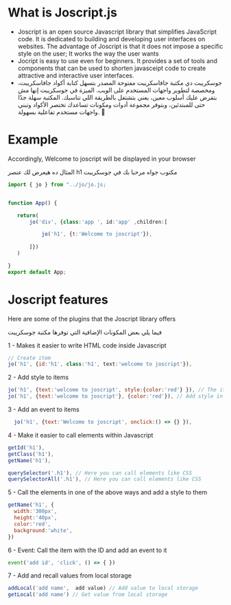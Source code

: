 
<h1>What is Joscript.js</h1>

<ul>
<li>
 Joscript is an open source Javascript library that simplifies JavaScript code. It is dedicated to building and developing user interfaces on websites. The advantage of Joscript is that it does not impose a   
    specific style on the user; It works the way the user wants
</li>
<li>Jocript is easy to use even for beginners. It provides a set of tools and components that can be used to shorten javasceipt code to create attractive and interactive user interfaces.</li>

 <li>جوسكريبت دي مكتبة جافاسكريبت مفتوحة المصدر بتسهل كتابة أكواد جافاسكريبت، ومخصصة لتطوير واجهات المستخدم على الويب. الميزة في جوسكريبت إنها مش بتفرض عليك أسلوب معين، يعني بتشتغل بالطريقة اللي تناسبك.
المكتبة سهلة جدًا حتى للمبتدئين، وبتوفر مجموعة أدوات ومكونات تساعدك تختصر الأكواد وتبني واجهات مستخدم تفاعلية بسهولة. 🚀








</li>


</ul>

 

 <h1>Example</h1>
 <p>Accordingly, Welcome to joscript will be displayed in your browser</p>
 <p>المثال ده هيعرض لك عنصر h1  مكتوب جواه مرحبا بك في جوسكريبت</p>
 
 ```jsx
import { jo } from "../jo/jo.js;


function App() {

    return(
        jo('div', {class:'app ', id:'app' ,children:[

            jo('h1', {t:'Welcome to joscript'}),
           
        ]})
    )

}
export default App;
 ```

 <h1>Joscript features</h1>
 <p>Here are some of the plugins that the Joscript library offers </p>
 <p>فيما يلي بعض المكونات الإضافية التي توفرها مكتبة جوسكريبت </p>
 <div>
  <p>1 - Makes it easier to write HTML code inside Javascript</p>
  
  ```jsx
  // Create item
  jo('h1', {id:'h1', class:'h1', text:'welcome to joscript'}),
  ```
 </div>

 <div>
 <p> 2 - Add style to items</p>
  
  ```jsx
  jo('h1', {text:'welcome to joscript', style:{color:'red'} }), // The item will be given a red color
  jo('h1', {text:'welcome to joscript'}, {color:'red'}), // Add style in another way
  ```
 </div>
  <div>
  <p>3 - Add an event to items</p>
  
  ```jsx
    jo('h1', {text:'Welcome to joscript', onclick:() => {} }),
  ```
 </div>

  <div>
  <p>4 - Make it easier to call elements within Javascript</p>
  
  ```jsx
  getId('h1'),
  getClass('h1'),
  getName('h1'),

  querySelector('.h1'), // Here you can call elements like CSS
  querySelectorAll('.h1'), // Here you can call elements like CSS
  ```
 </div>

 <div>
  <p>5 - Call the elements in one of the above ways and add a style to them</p>
  
  ```jsx
  getName('h1', {
    width:'300px',
    height:'40px',
    color:'red',
    background:'white', 
})
  ```
 </div>

 <div>
  <p>6 - Event: Call the item with the ID and add an event to it</p>

  ```jsx
  event('add id', 'click', () => { })
  ```
</div>
<div>
 <p>7 - Add and recall values from local storage</p>

 ```jsx
addLocal('add name',  add value) // Add value to local storage
getLocal('add name') // Get value from local storage
```
</div>
